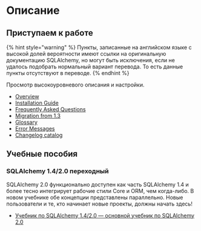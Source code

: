 # Описание

## Приступаем к работе

{% hint style="warning" %}
Пункты, записанные на английском языке с высокой долей вероятности имеют ссылки на оригинальную документацию SQLAlchemy, но могут быть исключения, если не удалось подобрать нормальный вариант перевода. То есть данные пункты отсутствуют в переводе.
{% endhint %}

Просмотр высокоуровневого описания и настройки.

* [Overview](https://docs.sqlalchemy.org/en/14/intro.html)
* [Installation Guide](https://docs.sqlalchemy.org/en/14/intro.html#installation)
* [Frequently Asked Questions](https://docs.sqlalchemy.org/en/14/faq/index.html)
* [Migration from 1.3](https://docs.sqlalchemy.org/en/14/changelog/migration\_14.html)
* [Glossary](https://docs.sqlalchemy.org/en/14/glossary.html)
* [Error Messages](https://docs.sqlalchemy.org/en/14/errors.html)
* [Changelog catalog](https://docs.sqlalchemy.org/en/14/changelog/index.html)

## Учебные пособия

### SQLAlchemy 1.4/2.0 переходный

SQLAlchemy 2.0 функционально доступен как часть SQLAlchemy 1.4 и более тесно интегрирует рабочие стили Core и ORM, чем когда-либо. В новом учебнике обе концепции представлены параллельно. Новые пользователи и те, кто начинает новые проекты, должны начать здесь!

* [Учебник по SQLAlchemy 1.4/2.0 — основной учебник по SQLAlchemy 2.0](sqlalchemy-2.0/uchebnik-po-sqlalchemy-1.4-2.0/)
